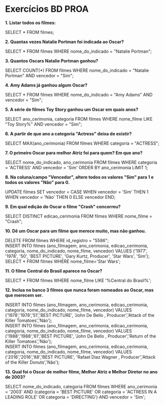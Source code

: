    <body>
   <h1>Exercícios BD PROA</h1>
    
<strong>1. Listar todos os filmes:</strong></li>
<p>SELECT * FROM filmes;</p>

<strong>2. Quantas vezes Natalie Portman foi indicada ao Oscar?</strong></li>
<p>SELECT * FROM filmes WHERE nome_do_indicado = "Natalie Portman";</p>

<strong>3. Quantos Oscars Natalie Portman ganhou?</strong></li>
<p>SELECT COUNT(*) FROM filmes WHERE nome_do_indicado = "Natalie Portman" AND vencedor = "Sim";</p>

<strong>4. Amy Adams já ganhou algum Oscar?</strong></li>
<p>SELECT * FROM filmes WHERE nome_do_indicado = "Amy Adams" AND vencedor = "Sim";</p>

<strong>5. A série de filmes Toy Story ganhou um Oscar em quais anos?</strong></li>
<p>SELECT ano_cerimonia, categoria FROM filmes WHERE nome_filme LIKE "Toy Story%" AND vencedor = "Sim";</p>

<strong>6. A partir de que ano a categoria "Actress" deixa de existir?</strong></li>
<p>SELECT MAX(ano_cerimonia) FROM filmes WHERE categoria = "ACTRESS";</p>

<strong>7. O primeiro Oscar para melhor Atriz foi para quem? Em que ano?</strong></li>
<p>SELECT nome_do_indicado, ano_cerimonia FROM filmes WHERE categoria = 'ACTRESS' AND vencedor = 'Sim' ORDER BY ano_cerimonia LIMIT 1;</p>

<strong>8. Na coluna/campo "Vencedor", altere todos os valores "Sim" para 1 e todos os valores "Não" para 0.</strong></li>
<p>UPDATE filmes
SET vencedor = CASE
    WHEN vencedor = 'Sim' THEN 1
    WHEN vencedor = 'Não' THEN 0
    ELSE vencedor
END;
</p>

<strong>9. Em qual edição do Oscar o filme "Crash" concorreu?</strong></li>
<p>SELECT DISTINCT edicao_cerimonia FROM filmes WHERE nome_filme = "Crash";</p>

<strong>10. Dê um Oscar para um filme que merece muito, mas não ganhou.</strong></li>
<p>
DELETE FROM filmes WHERE id_registro = "5586";<br>
INSERT INTO filmes (ano_filmagem, ano_cerimonia, edicao_cerimonia, categoria, nome_do_indicado, nome_filme, vencedor) VALUES ('1977', '1978', '50', 'BEST PICTURE', 'Gary Kurtz, Producer', 'Star Wars', 'Sim');<br>
SELECT * FROM filmes WHERE nome_filme='Star Wars';
</p>

<strong>11. O filme Central do Brasil aparece no Oscar?</strong></li>
<p>SELECT * FROM filmes WHERE nome_filme LIKE '%Central do Brasil%';</p>

<strong>12. Inclua no banco 3 filmes que nunca foram nomeados ao Oscar, mas que merecem ser.</strong></li>
<p>
INSERT INTO filmes (ano_filmagem, ano_cerimonia, edicao_cerimonia, categoria, nome_do_indicado, nome_filme, vencedor) VALUES ('1978','1978','51','BEST PICTURE', 'John De Bello , Producer','Attack of the Killer Tomatoes','Não');<br>
INSERT INTO filmes (ano_filmagem, ano_cerimonia, edicao_cerimonia, categoria, nome_do_indicado, nome_filme, vencedor) VALUES ('1988','1988','61','BEST PICTURE', 'John De Bello , Producer','Return of the Killer Tomatoes','Não');<br>
INSERT INTO filmes (ano_filmagem, ano_cerimonia, edicao_cerimonia, categoria, nome_do_indicado, nome_filme, vencedor) VALUES ('2016','2016','88','BEST PICTURE', 'Rafael Diaz Wagner , Producer','Attack of the Killer Donuts','Não');
</p>

<strong>13. Qual foi o Oscar de melhor filme, Melhor Atriz e Melhor Diretor no ano de 2003?</strong></li>
<p>
SELECT nome_do_indicado, categoria FROM filmes WHERE ano_cerimonia = '2003'
AND (categoria = 'BEST PICTURE' OR categoria = 'ACTRESS IN A LEADING ROLE' OR categoria = 'DIRECTING')
AND vencedor = 'Sim';
</p>
</ul>
</body>